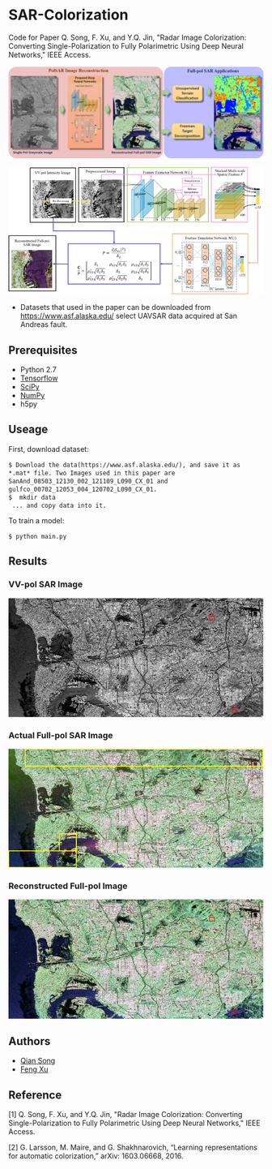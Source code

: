 # SAR-Colorization
Code for Paper Q. Song, F. Xu, and Y.Q. Jin, "Radar Image Colorization: Converting Single-Polarization to Fully Polarimetric Using Deep Neural Networks," IEEE Access.

![graphicabstract](graphicAbstract.png)

![architecture](networkArchitecture.jpg)

* Datasets that used in the paper can be downloaded from https://www.asf.alaska.edu/ select UAVSAR data acquired at San Andreas fault.

## Prerequisites
- Python 2.7
- [Tensorflow](https://www.tensorflow.org/)
- [SciPy](http://www.scipy.org/install.html)
- [NumPy](http://www.numpy.org/)
- h5py

## Useage
First, download dataset:

    $ Download the data(https://www.asf.alaska.edu/), and save it as *.mat* file. Two Images used in this paper are SanAnd_08503_12130_002_121109_L090_CX_01 and gulfco_00702_12053_004_120702_L090_CX_01.
    $  mkdir data
     ... and copy data into it.
     
To train a model:

    $ python main.py

## Results
### VV-pol SAR Image
![VV-pol](VV-pol.jpg)
### Actual Full-pol SAR Image
![actual full-pol](actual_full-pol.jpg)
### Reconstructed Full-pol Image
![reconstructed full-pol](reconstructed_full-pol.jpg)

## Authors
- [Qian Song](https://github.com/QianSong-Cherry)
- [Feng Xu](https://github.com/fudanxu)

## Reference
[1] Q. Song, F. Xu, and Y.Q. Jin, "Radar Image Colorization: Converting Single-Polarization to Fully Polarimetric Using Deep Neural Networks," IEEE Access.

[2] G. Larsson, M. Maire, and G. Shakhnarovich, “Learning representations for automatic colorization,” arXiv: 1603.06668, 2016.
